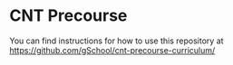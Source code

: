 # CNT Precourse

You can find instructions for how to use this repository at https://github.com/gSchool/cnt-precourse-curriculum/
